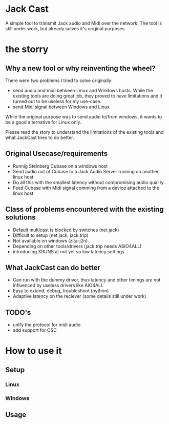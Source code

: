 # Jack Cast

A simple tool to transmit Jack audio and Midi over the network.
The tool is still under work, but already solves it's original purposes

# the storry



## Why a new tool or why reinventing the wheel?

There were two problems I tried to solve originally:
* send audio and midi between Linux and Windows hosts. While the existing tools are doing great job, they proved to have limitations and it turned out to be useless for my use-case.
* send Midi signal between Windows and Linux

While the original purpose was to send audio to/from windows, it wants to be a good alternative for Linux only.

Please read the story to understand the limitations of the existing tools and what JackCast tries to do better.

## Original Usecase/requirements
* Runnig Steinberg Cubase on a windows host
* Send audio out of Cubase to a Jack Audio Server running on another linux host
* Do all this with the smallest latency without compromising audio quality
* Feed Cubase with Midi signal comming from a device attached to the linux host

## Class of problems encountered with the existing solutions
* Default multicast is blocked by switches (net jack)
* Difficult to setup (net jack, jack.trip)
* Not available on windows (zita-j2n)
* Depending on other tools/drivers (jack.trip needs ASIO4ALL)
* introducing XRUNS at not yet so low latency settings

## What JackCast can do better
* Can run with the dummy driver, thus latency and other timings are not influenced by useless drivers like AIO4ALL
* Easy to extend, debug, troubleshoot (python)
* Adaptive latency on the reciever (some details still under work)


## TODO's
* unify the protocol for midi audio 
* add support for OSC


# How to use it

## Setup

### Linux

### Windows


## Usage

